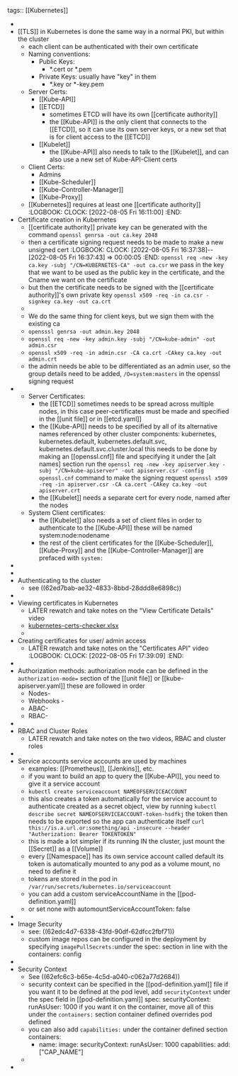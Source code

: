 tags:: [[Kubernetes]]

-
- [[TLS]] in Kubernetes
  is done the same way in a normal PKI, but within the cluster
	- each client can be authenticated with their own certificate
	- Naming conventions:
		- Public Keys:
			- *.cert or *.pem
		- Private Keys: usually have "key" in them
			- *.key or *-key.pem
	- Server Certs:
		- [[Kube-API]]
		- [[ETCD]]
			- sometimes ETCD will have its own [[certificate authority]]
			- the [[Kube-API]] is the only client that connects to the [[ETCD]], so it can use its own server keys, or a new set that is for client access to the [[ETCD]]
		- [[Kubelet]]
			- the [[Kube-API]] also needs to talk to the [[Kubelet]], and can also use a new set of Kube-API-Client certs
	- Client Certs:
		- Admins
		- [[Kube-Scheduler]]
		- [[Kube-Controller-Manager]]
		- [[Kube-Proxy]]
	- [[Kubernetes]] requires at least one [[certificate authority]]
	  :LOGBOOK:
	  CLOCK: [2022-08-05 Fri 16:11:00]
	  :END:
- Certificate creation in Kubernetes
	- [[certificate authority]] private key can be generated with the command `openssl genrsa -out ca.key 2048`
	- then a certificate signing request needs to be made to make a new unsigned cert
	  :LOGBOOK:
	  CLOCK: [2022-08-05 Fri 16:37:38]--[2022-08-05 Fri 16:37:43] =>  00:00:05
	  :END:
	  `openssl req -new -key ca.key -subj "/CN=KUBERNETES-CA" -out ca.csr`
	  we pass in the key that we want to be used as the public key in the certificate, and the Cname we want on the certificate
	- but then the certificate needs to be signed with the [[certificate authority]]'s own private key
	  `openssl x509 -req -in ca.csr -signkey ca.key -out ca.crt`
	-
	- We do the same thing for client keys, but we sign them with the existing ca
	- `opensssl genrsa -out admin.key 2048`
	- `openssl req -new -key admin.key -subj "/CN=kube-admin" -out admin.csr`
	- `openssl x509 -req -in admin.csr -CA ca.crt -CAkey ca.key -out admin.crt`
	- the admin needs be able to be differentiated as an admin user, so the group details need to be added, `/O=system:masters` in the openssl signing request
-
	- Server Certificates:
		- the [[ETCD]] sometimes needs to be spread across multiple nodes, 
		  in this case peer-certificates must be made and specified in the [[unit file]] or in [[etcd.yaml]]
		- the [[Kube-API]] needs to be specified by all of its alternative names referenced by other cluster components:
		  kubernetes, kubernetes.default, kubernetes.default.svc, kubernetes.default.svc.cluster.local
		  this needs to be done by making an [[openssl.cnf]] file and specifying it under the [alt names] section
		  run the `openssl req -new -key apiserver.key -subj "/CN=kube-apiserver" -out apiserver.csr -config openssl.cnf` command to make the signing request
		  `openssl x509 -req -in apiserver.csr -CA ca.cert -CAkey ca.key -out apiserver.crt`
		- the [[Kubelet]] needs a separate cert for every node, named after the nodes
	- System Client certificates:
		- the [[Kubelet]] also needs a set of client files in order to authenticate to the [[Kube-API]]
		  these will be named system:node:nodename
		- the rest of the client certificates for the [[Kube-Scheduler]], [[Kube-Proxy]] and the [[Kube-Controller-Manager]] are prefaced with `system:`
-
-
- Authenticating to the cluster
	- see ((62ed7bab-ae32-4833-8bbd-28ddd8e6898c))
-
- Viewing certificates in Kubernetes
	- LATER rewatch and take notes on the "View Certificate Details" video
	- [kubernetes-certs-checker.xlsx](../assets/kubernetes-certs-checker_1659731044760_0.xlsx)
	-
- Creating certificates for user/ admin access
	- LATER  rewatch and take notes on the "Certificates API" video
	  :LOGBOOK:
	  CLOCK: [2022-08-05 Fri 17:39:09]
	  :END:
-
- Authorization methods:
  authorization mode can be defined in the `authorization-mode=` section of the [[unit file]] or [[kube-apiserver.yaml]] these are followed in order
	- Nodes-
	- Webhooks -
	- ABAC-
	- RBAC-
-
- RBAC and Cluster Roles
	- LATER rewatch and take notes on the two videos, RBAC and cluster roles
-
- Service accounts
  service accounts are used by machines
	- examples:
	  [[Prometheus]], [[Jenkins]], etc.
	- if you want to build an app to query the [[Kube-API]], you need to give it a service account
	- `kubectl create serviceaccount NAMEOFSERVICEACCOUNT`
	- this also creates a token automatically for the service account to authenticate
	  created as a secret object, view by running 
	  `kubectl describe secret NAMEOFSERVICEACCOUNT-token-hsdfkj`
	  the token then needs to be exported so the app can authenticate itself 
	  `curl this://is.a.url.or:something/api -insecure --header "Autherization: Bearer TOKENTOKEN"`
	- this is made a lot simpler if its running IN the cluster, just mount the [[Secret]] as a [[Volume]]
	- every [[Namespace]] has its own service account called default
	  its token is automatically mounted to any pod as a volume mount, no need to define it
	- tokens are stored in the pod in `/var/run/secrets/kubernetes.io/serviceaccount`
	- you can add a custom serviceAccountName in the [[pod-definition.yaml]]
	- or set none with automountServiceAccountToken: false
-
- Image Security
	- see: ((62edc4d7-6338-43fd-90df-62dfcc2fbf71))
	- custom image repos can be configured in the deployment by specifying `imagePullSecrets:`under the spec: section in line with the containers: config
-
- Security Context
	- See ((62efc6c3-b65e-4c5d-a040-c062a77d2684))
	- security context can be specified in the [[pod-definition.yaml]] file
	  if you want it to be defined at the pod level, add `securityContext` under the spec field in [[pod-definition.yaml]]
	  spec:
	      securityContext:
	          runAsUser: 1000 
	  if you want it on the container, move all of this under the `containers:` section
	  container defined overrides pod defined
	- you can also add `capabilities:` under the container defined section
	  containers:
		- name:
		  image:
		  securityContext:
		      runAsUser: 1000
		     capabilities:
		         add: ["CAP_NAME"]
	-
-